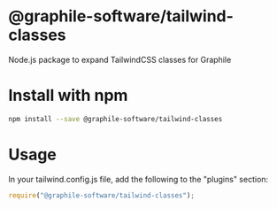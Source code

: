 # @graphile-software/tailwind-classes

Node.js package to expand TailwindCSS classes for Graphile

# Install with npm

```bash
npm install --save @graphile-software/tailwind-classes
```

# Usage

In your tailwind.config.js file, add the following to the "plugins" section:

```js
require("@graphile-software/tailwind-classes");
```

